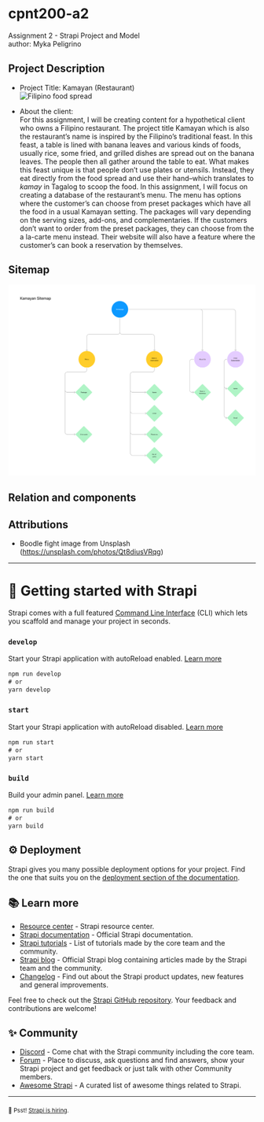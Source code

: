# cpnt200-a2
Assignment 2 - Strapi Project and Model  
author: Myka Peligrino 

## Project Description
- Project Title: Kamayan (Restaurant)  
![Filipino food spread](assets/images/boodle-fight.jpg)

- About the client:  
For this assignment, I will be creating content for a hypothetical client who owns a Filipino restaurant.  The project title Kamayan which is also the restaurant’s name is inspired by the Filipino’s traditional feast. In this feast, a table is lined with banana leaves and various kinds of foods, usually rice, some fried, and grilled dishes are spread out on the banana leaves. The people then all gather around the table to eat. What makes this feast unique is that people don’t use plates or utensils. Instead, they eat directly from the food spread and use their hand–which translates to *kamay* in Tagalog to scoop the food. In this assignment, I will focus on creating a database of the restaurant’s menu. The menu has options where the customer’s can choose from preset packages which have all the food in a usual Kamayan setting. The packages will vary depending on the serving sizes, add-ons, and complementaries. If the customers don’t want to order from the preset packages, they can choose from the a la-carte menu instead. Their website will also have a feature where the customer’s can book a reservation by themselves.

## Sitemap
![Kamayan Restaurant Sitemap](assets/images/kamayan-sitemap.png)

## Relation and components

## Attributions
- Boodle fight image from Unsplash (https://unsplash.com/photos/Qt8diusVRqg)
---
# 🚀 Getting started with Strapi

Strapi comes with a full featured [Command Line Interface](https://docs.strapi.io/developer-docs/latest/developer-resources/cli/CLI.html) (CLI) which lets you scaffold and manage your project in seconds.

### `develop`

Start your Strapi application with autoReload enabled. [Learn more](https://docs.strapi.io/developer-docs/latest/developer-resources/cli/CLI.html#strapi-develop)

```
npm run develop
# or
yarn develop
```

### `start`

Start your Strapi application with autoReload disabled. [Learn more](https://docs.strapi.io/developer-docs/latest/developer-resources/cli/CLI.html#strapi-start)

```
npm run start
# or
yarn start
```

### `build`

Build your admin panel. [Learn more](https://docs.strapi.io/developer-docs/latest/developer-resources/cli/CLI.html#strapi-build)

```
npm run build
# or
yarn build
```

## ⚙️ Deployment

Strapi gives you many possible deployment options for your project. Find the one that suits you on the [deployment section of the documentation](https://docs.strapi.io/developer-docs/latest/setup-deployment-guides/deployment.html).

## 📚 Learn more

- [Resource center](https://strapi.io/resource-center) - Strapi resource center.
- [Strapi documentation](https://docs.strapi.io) - Official Strapi documentation.
- [Strapi tutorials](https://strapi.io/tutorials) - List of tutorials made by the core team and the community.
- [Strapi blog](https://docs.strapi.io) - Official Strapi blog containing articles made by the Strapi team and the community.
- [Changelog](https://strapi.io/changelog) - Find out about the Strapi product updates, new features and general improvements.

Feel free to check out the [Strapi GitHub repository](https://github.com/strapi/strapi). Your feedback and contributions are welcome!

## ✨ Community

- [Discord](https://discord.strapi.io) - Come chat with the Strapi community including the core team.
- [Forum](https://forum.strapi.io/) - Place to discuss, ask questions and find answers, show your Strapi project and get feedback or just talk with other Community members.
- [Awesome Strapi](https://github.com/strapi/awesome-strapi) - A curated list of awesome things related to Strapi.

---

<sub>🤫 Psst! [Strapi is hiring](https://strapi.io/careers).</sub>
